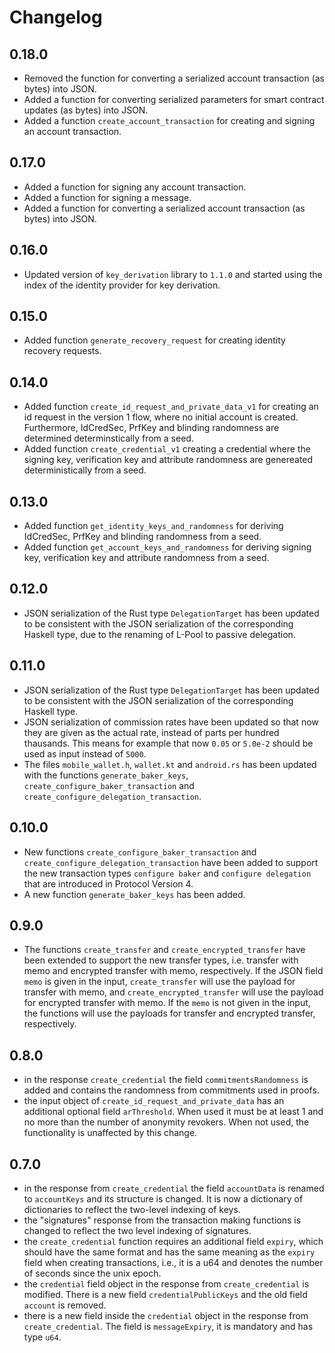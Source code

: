# Changelog

## 0.18.0
- Removed the function for converting a serialized account transaction (as bytes) into JSON.
- Added a function for converting serialized parameters for smart contract updates (as bytes) into JSON.
- Added a function `create_account_transaction` for creating and signing an account transaction.

## 0.17.0
- Added a function for signing any account transaction.
- Added a function for signing a message.
- Added a function for converting a serialized account transaction (as bytes) into JSON.

## 0.16.0
- Updated version of `key_derivation` library to `1.1.0` and started using the index of the identity provider for key derivation.

## 0.15.0
- Added function `generate_recovery_request` for creating identity recovery requests.

## 0.14.0
- Added function `create_id_request_and_private_data_v1` for creating an id request in the version 1 flow, where
  no initial account is created. Furthermore, IdCredSec, PrfKey and blinding randomness are determined determinstically from a seed.
- Added function `create_credential_v1` creating a credential where the signing key, verification key and attribute randomness
  are genereated deterministically from a seed.

## 0.13.0
- Added function `get_identity_keys_and_randomness` for deriving IdCredSec, PrfKey and blinding randomness from a seed.
- Added function `get_account_keys_and_randomness` for deriving signing key, verification key and attribute randomness from a seed.

## 0.12.0
  - JSON serialization of the Rust type `DelegationTarget` has been updated to be consistent with the JSON serialization of the corresponding Haskell type, due to the renaming of L-Pool to passive delegation.

## 0.11.0
  - JSON serialization of the Rust type `DelegationTarget` has been updated to be consistent with the JSON serialization of the corresponding Haskell type.
  - JSON serialization of commission rates have been updated so that now they are given as the actual rate,
    instead of parts per hundred thausands. This means for example that now `0.05` or `5.0e-2` should be used as input
    instead of `5000`.
  - The files `mobile_wallet.h`, `wallet.kt` and `android.rs` has been updated with the functions `generate_baker_keys`,
    `create_configure_baker_transaction` and `create_configure_delegation_transaction`.

## 0.10.0
  - New functions `create_configure_baker_transaction` and `create_configure_delegation_transaction`
    have been added to support the new transaction types `configure baker` and `configure delegation`
    that are introduced in Protocol Version 4.
  - A new function `generate_baker_keys` has been added.

## 0.9.0
   - The functions `create_transfer` and `create_encrypted_transfer` have been extended to support
     the new transfer types, i.e. transfer with memo and encrypted transfer with memo, respectively.
     If the JSON field `memo` is given in the input, `create_transfer` will use the payload for
     transfer with memo, and `create_encrypted_transfer` will use the payload for encrypted transfer
    with memo. If the `memo` is not given in the input, the functions will use the payloads for transfer
    and encrypted transfer, respectively. 

## 0.8.0
   - in the response `create_credential` the field `commitmentsRandomness` is added and
     contains the randomness from commitments used in proofs.
   - the input object of `create_id_request_and_private_data` has an additional optional field `arThreshold`.
     When used it must be at least 1 and no more than the number of anonymity revokers.
     When not used, the functionality is unaffected by this change.

## 0.7.0
   - in the response from `create_credential` the field `accountData` is renamed to
     `accountKeys` and its structure is changed. It is now a dictionary of
     dictionaries to reflect the two-level indexing of keys.
   - the "signatures" response from the transaction making functions is changed to
     reflect the two level indexing of signatures.
   - the `create_credential` function requires an additional field `expiry`, which
     should have the same format and has the same meaning as the `expiry` field
     when creating transactions, i.e., it is a u64 and denotes the number of
     seconds since the unix epoch.
   - the `credential` field object in the response from `create_credential` is modified.
     There is a new field `credentialPublicKeys` and the old field `account` is removed.
   - there is a new field inside the `credential` object in the response from `create_credential`.
     The field is `messageExpiry`, it is mandatory and has type `u64`.

